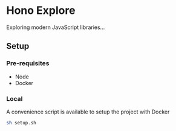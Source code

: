 # Hono Explore

Exploring modern JavaScript libraries...

## Setup

### Pre-requisites

- Node
- Docker

### Local

A convenience script is available to setup the project with Docker

```sh
sh setup.sh
```
